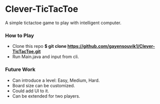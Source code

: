 # Clever-TicTacToe
A simple tictactoe game to play with intelligent computer.

### How to Play
- Clone this repo **$ git clone https://github.com/gayensouvik1/Clever-TicTacToe.git**
- Run Main.java and input from cli.

### Future Work
- Can introduce a level: Easy, Medium, Hard.
- Board size can be customized.
- Could add UI to it.
- Can be extended for two players.
